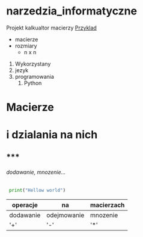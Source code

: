# narzedzia_informatyczne
Projekt kalkualtor macierzy
[Przyklad](https://www.naukowiec.org/macierz.html)
* macierze
* rozmiary
  * n x n
1. Wykorzystany
1. jezyk
1. programowania
   1. Python
# Macierze <h1> i dzialania na nich
## *** <h6> dodawanie, mnozenie...
  
```python 
 print("Hellow world")
  ```
  operacje | na | macierzach
------------ | ------------------- | ---------------
dodawanie | odejmowanie | mnozenie
'+' | '-' | '*'
